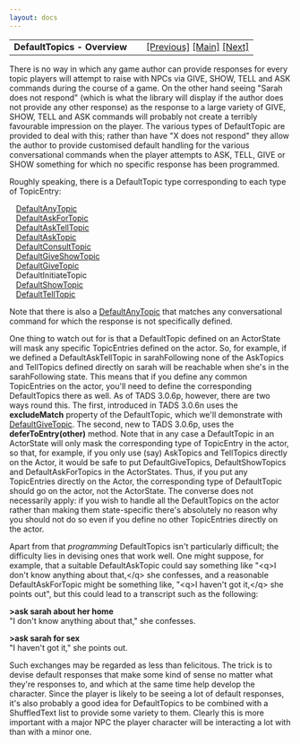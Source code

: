 ```yaml
---
layout: docs
---
```

<table width="100%" data-border="0" data-cellspacing="0"
data-cellpadding="3" data-bgcolor="#C0C0C0">
<colgroup>
<col style="width: 50%" />
<col style="width: 50%" />
</colgroup>
<tbody>
<tr>
<td style="text-align: left;"><strong>DefaultTopics - Overview<br />
</strong></td>
<td style="text-align: right;"><a href="topicgroup.html">[Previous]</a>
<a href="generalintroduction.html">[Main]</a> <a
href="defaultasktopic.html">[Next]</a></td>
</tr>
</tbody>
</table>

  
There is no way in which any game author can provide responses for every
topic players will attempt to raise with NPCs via GIVE, SHOW, TELL and
ASK commands during the course of a game. On the other hand seeing
"Sarah does not respond" (which is what the library will display if the
author does not provide any other response) as the response to a large
variety of GIVE, SHOW, TELL and ASK commands will probably not create a
terribly favourable impression on the player. The various types of
DefaultTopic are provided to deal with this; rather than have "X does
not respond" they allow the author to provide customised default
handling for the various conversational commands when the player
attempts to ASK, TELL, GIVE or SHOW something for which no specific
response has been programmed.  
  
Roughly speaking, there is a DefaultTopic type corresponding to each
type of TopicEntry:  
  
   [DefaultAnyTopic](defaultanytopic.html)  
   [DefaultAskForTopic](defaultaskfortopic.html)  
   [DefaultAskTellTopic](defaultasktelltopic.html)  
   [DefaultAskTopic](defaultasktopic.html)  
   [DefaultConsultTopic](defaultconsulttopic.html)  
   [DefaultGiveShowTopic](defaultgiveshowtopic.html)  
   [DefaultGiveTopic](defaultgivetopic.html)  
   DefaultInitiateTopic  
   [DefaultShowTopic](defaultshowtopic.html)  
   [DefaultTellTopic](defaulttelltopic.html)  
  
Note that there is also a [DefaultAnyTopic](defaultanytopic.html) that
matches any conversational command for which the response is not
specifically defined.  
  
One thing to watch out for is that a DefaultTopic defined on an
ActorState will mask any specific TopicEntries defined on the actor. So,
for example, if we defined a DefaultAskTellTopic in sarahFollowing none
of the AskTopics and TellTopics defined directly on sarah will be
reachable when she's in the sarahFollowing state. This means that if you
define any common TopicEntries on the actor, you'll need to define the
corresponding DefaultTopics there as well. As of TADS 3.0.6p, however,
there are two ways round this. The first, introduced in TADS 3.0.6n uses
the **excludeMatch** property of the DefaultTopic, which we'll
demonstrate with [DefaultGiveTopic](defaultgivetopic.html). The second,
new to TADS 3.0.6p, uses the **deferToEntry(other)** method. Note that
in any case a DefaultTopic in an ActorState will only mask the
corresponding type of TopicEntry in the actor, so that, for example, if
you only use (say) AskTopics and TellTopics directly on the Actor, it
would be safe to put DefaultGiveTopics, DefaultShowTopics and
DefaultAskForTopics in the ActorStates. Thus, if you put any
TopicEntries directly on the Actor, the corresponding type of
DefaultTopic should go on the actor, not the ActorState. The converse
does not necessarily apply: if you wish to handle all the DefaultTopics
on the actor rather than making them state-specific there's absolutely
no reason why you should not do so even if you define no other
TopicEntries directly on the actor.  
  
Apart from that *programming* DefaultTopics isn't particularly
difficult; the difficulty lies in devising ones that work well. One
might suppose, for example, that a suitable DefaultAskTopic could say
something like "\<q\>I don't know anything about that,\</q\> she
confesses, and a reasonable DefaultAskForTopic might be something like,
"\<q\>I haven't got it,\</q\> she points out", but this could lead to a
transcript such as the following:  
  
**\>ask sarah about her home**  
"I don't know anything about that," she confesses.  
  
**\>ask sarah for sex**  
"I haven't got it," she points out.  
  
Such exchanges may be regarded as less than felicitous. The trick is to
devise default responses that make some kind of sense no matter what
they're responses to, and which at the same time help develop the
character. Since the player is likely to be seeing a lot of default
responses, it's also probably a good idea for DefaultTopics to be
combined with a ShuffledText list to provide some variety to them.
Clearly this is more important with a major NPC the player character
will be interacting a lot with than with a minor one.  
  
  
